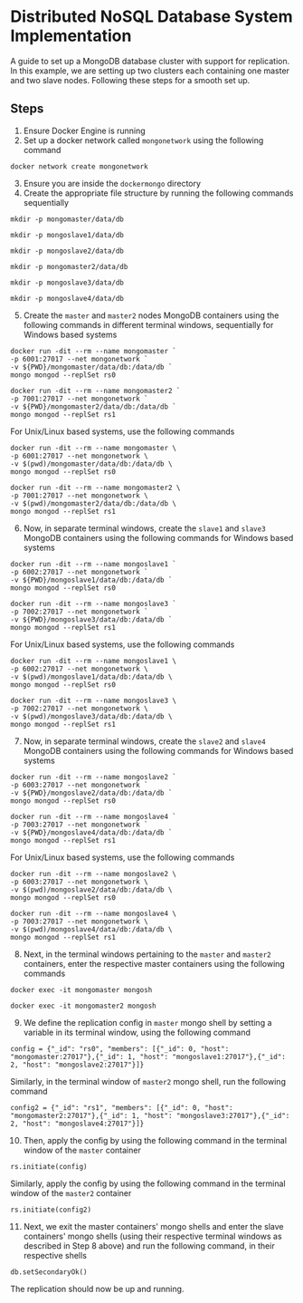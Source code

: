 
# Distributed NoSQL Database System Implementation

A guide to set up a MongoDB database cluster with support for replication. In this example, we are setting up two clusters each containing one master and two slave nodes. Following these steps for a smooth set up.




## Steps
1. Ensure Docker Engine is running
2. Set up a docker network called `mongonetwork` using the following command 
```
docker network create mongonetwork
```
3. Ensure you are inside the `dockermongo` directory
4. Create the appropriate file structure by running the following commands sequentially
```
mkdir -p mongomaster/data/db
``` 

```
mkdir -p mongoslave1/data/db
```

```
mkdir -p mongoslave2/data/db
```

```
mkdir -p mongomaster2/data/db
``` 

```
mkdir -p mongoslave3/data/db
```

```
mkdir -p mongoslave4/data/db
```

5. Create the `master` and `master2` nodes MongoDB containers using the following commands in different terminal windows, sequentially for Windows based systems
````
docker run -dit --rm --name mongomaster `
-p 6001:27017 --net mongonetwork `
-v ${PWD}/mongomaster/data/db:/data/db `
mongo mongod --replSet rs0
````

````
docker run -dit --rm --name mongomaster2 `
-p 7001:27017 --net mongonetwork `
-v ${PWD}/mongomaster2/data/db:/data/db `
mongo mongod --replSet rs1
````
For Unix/Linux based systems, use the following commands
````
docker run -dit --rm --name mongomaster \
-p 6001:27017 --net mongonetwork \
-v $(pwd)/mongomaster/data/db:/data/db \
mongo mongod --replSet rs0
````

````
docker run -dit --rm --name mongomaster2 \
-p 7001:27017 --net mongonetwork \
-v $(pwd)/mongomaster2/data/db:/data/db \
mongo mongod --replSet rs1
````
6. Now, in separate terminal windows, create the `slave1` and `slave3` MongoDB containers using the following commands for Windows based systems
````
docker run -dit --rm --name mongoslave1 `
-p 6002:27017 --net mongonetwork `
-v ${PWD}/mongoslave1/data/db:/data/db `
mongo mongod --replSet rs0
````

````
docker run -dit --rm --name mongoslave3 `
-p 7002:27017 --net mongonetwork `
-v ${PWD}/mongoslave3/data/db:/data/db `
mongo mongod --replSet rs1
````
For Unix/Linux based systems, use the following commands
````
docker run -dit --rm --name mongoslave1 \
-p 6002:27017 --net mongonetwork \
-v $(pwd)/mongoslave1/data/db:/data/db \
mongo mongod --replSet rs0
````

````
docker run -dit --rm --name mongoslave3 \
-p 7002:27017 --net mongonetwork \
-v $(pwd)/mongoslave3/data/db:/data/db \
mongo mongod --replSet rs1
````
7. Now, in separate terminal windows, create the `slave2` and `slave4` MongoDB containers using the following commands for Windows based systems
````
docker run -dit --rm --name mongoslave2 `
-p 6003:27017 --net mongonetwork `
-v ${PWD}/mongoslave2/data/db:/data/db `
mongo mongod --replSet rs0
````

````
docker run -dit --rm --name mongoslave4 `
-p 7003:27017 --net mongonetwork `
-v ${PWD}/mongoslave4/data/db:/data/db `
mongo mongod --replSet rs1
````
For Unix/Linux based systems, use the following commands
````
docker run -dit --rm --name mongoslave2 \
-p 6003:27017 --net mongonetwork \
-v $(pwd)/mongoslave2/data/db:/data/db \
mongo mongod --replSet rs0
````

````
docker run -dit --rm --name mongoslave4 \
-p 7003:27017 --net mongonetwork \
-v $(pwd)/mongoslave4/data/db:/data/db \
mongo mongod --replSet rs1
````
8. Next, in the terminal windows pertaining to the `master` and `master2` containers, enter the respective master containers using the following commands
```
docker exec -it mongomaster mongosh
```

```
docker exec -it mongomaster2 mongosh
```
9. We define the replication config in `master` mongo shell by setting a variable in its terminal window, using the following command
````
config = {"_id": "rs0", "members": [{"_id": 0, "host": "mongomaster:27017"},{"_id": 1, "host": "mongoslave1:27017"},{"_id": 2, "host": "mongoslave2:27017"}]}
````

Similarly, in the terminal window of `master2` mongo shell, run the following command
````
config2 = {"_id": "rs1", "members": [{"_id": 0, "host": "mongomaster2:27017"},{"_id": 1, "host": "mongoslave3:27017"},{"_id": 2, "host": "mongoslave4:27017"}]}
````

10. Then, apply the config by using the following command in the terminal window of the `master` container
````
rs.initiate(config)
````
Similarly, apply the config by using the following command in the terminal window of the `master2` container
````
rs.initiate(config2)
````
11. Next, we exit the master containers' mongo shells and enter the slave containers' mongo shells (using their respective terminal windows as described in Step 8 above) and run the following command, in their respective shells
````
db.setSecondaryOk()
````

The replication should now be up and running.
